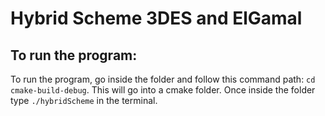 # Hybrid Scheme 3DES and ElGamal

## To run the program:
To run the program, go inside the folder and follow this command path: `cd cmake-build-debug`. This will go into a cmake folder. Once inside the folder type `./hybridScheme` in the terminal. 